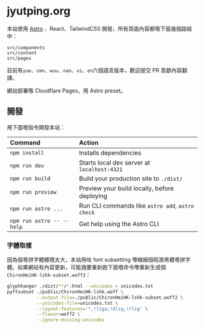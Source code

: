 # jyutping.org

本站使用 [Astro](https://astro.build/) 、React、TailwindCSS 開發，所有頁面內容都喺下面幾個路經中：

```text
src/components
src/content
src/pages
```

目前有`yue`、`cmn`、`wuu`、`nan`、`vi`、`en`六個語言版本，歡迎提交 PR 貢獻內容翻譯。

網站部署喺 Cloudflare Pages，用 Astro preset。

## 開發

用下面嘅指令開發本站：

| Command                   | Action                                           |
| :------------------------ | :----------------------------------------------- |
| `npm install`             | Installs dependencies                            |
| `npm run dev`             | Starts local dev server at `localhost:4321`      |
| `npm run build`           | Build your production site to `./dist/`          |
| `npm run preview`         | Preview your build locally, before deploying     |
| `npm run astro ...`       | Run CLI commands like `astro add`, `astro check` |
| `npm run astro -- --help` | Get help using the Astro CLI                     |

### 字體取樣

因為個粵拼字體體積太大，本站用咗 font subsetting 嚟縮細個昭源黑體粵拼字體。如果網站有內容更新，可能瀡要重新跑下面嘅命令嚟重新生成個`ChironHeiHK-lshk-subset.woff2`：

```bash
glyphhanger ./dist/**/*.html --unicodes > unicodes.txt
pyftsubset ./public/ChironHeiHK-lshk.woff \
           --output-file=./public/ChironHeiHK-lshk-subset.woff2 \
           --unicodes-file=unicodes.txt \
           --layout-features='*,!liga,!dlig,!rlig' \
           --flavor=woff2 \
           --ignore-missing-unicodes
```
